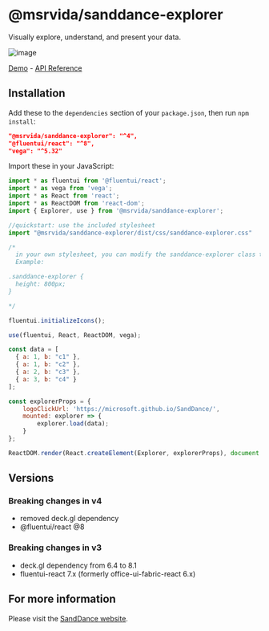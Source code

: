 # @msrvida/sanddance-explorer

Visually explore, understand, and present your data.

![image](https://user-images.githubusercontent.com/11507384/72197128-a99cdd80-33d2-11ea-9b49-5d470db0abc1.png)


[Demo](https://microsoft.github.io/SandDance/app) - [API Reference](https://microsoft.github.io/SandDance/docs/sanddance-explorer/v4)

## Installation

Add these to the `dependencies` section of your `package.json`, then run `npm install`:

```json
"@msrvida/sanddance-explorer": "^4",
"@fluentui/react": "^8",
"vega": "^5.32"
```

Import these in your JavaScript:

```js
import * as fluentui from '@fluentui/react';
import * as vega from 'vega';
import * as React from 'react';
import * as ReactDOM from 'react-dom';
import { Explorer, use } from '@msrvida/sanddance-explorer';

//quickstart: use the included stylesheet
import "@msrvida/sanddance-explorer/dist/css/sanddance-explorer.css"

/*
  in your own stylesheet, you can modify the sanddance-explorer class to fit your needs.
  Example:

.sanddance-explorer {
  height: 800px;
}

*/

fluentui.initializeIcons();

use(fluentui, React, ReactDOM, vega);

const data = [
  { a: 1, b: "c1" },
  { a: 1, b: "c2" },
  { a: 2, b: "c3" },
  { a: 3, b: "c4" }
];

const explorerProps = {
    logoClickUrl: 'https://microsoft.github.io/SandDance/',
    mounted: explorer => {
        explorer.load(data);
    }
};

ReactDOM.render(React.createElement(Explorer, explorerProps), document.getElementById('app'));
```

## Versions

### Breaking changes in v4

* removed deck.gl dependency
* @fluentui/react @8

### Breaking changes in v3

* deck.gl dependency from 6.4 to 8.1
* fluentui-react 7.x (formerly office-ui-fabric-react 6.x)

## For more information
Please visit the [SandDance website](https://microsoft.github.io/SandDance/).
